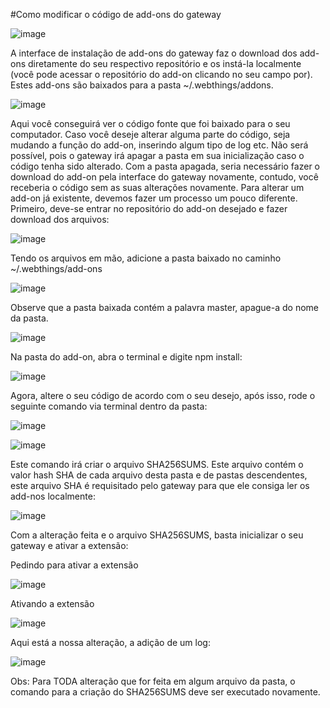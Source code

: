 #Como modificar o código de add-ons do gateway

![image](https://user-images.githubusercontent.com/56172744/150709236-db1e8819-2243-4f60-83c8-8bb970eec712.png)

A interface de instalação de add-ons do gateway faz o download dos add-ons diretamente do seu respectivo repositório e os instá-la localmente (você pode acessar o repositório do add-on clicando no seu campo por). Estes add-ons são baixados para a pasta ~/.webthings/addons.

![image](https://user-images.githubusercontent.com/56172744/150709258-4503721c-4a0b-4f90-b3e6-abd9ebadccbd.png)

Aqui você conseguirá ver o código fonte que foi baixado para o seu computador. Caso você deseje alterar alguma parte do código, seja mudando a função do add-on, inserindo algum tipo de log etc. Não será possível, pois o gateway irá apagar a pasta em sua inicialização caso o código tenha sido alterado. Com a pasta apagada, seria necessário fazer o download do add-on pela interface do gateway novamente, contudo, você receberia o código sem as suas alterações novamente.
Para alterar um add-on já existente, devemos fazer um processo um pouco diferente. Primeiro, deve-se entrar no repositório do add-on desejado e fazer download dos arquivos:

![image](https://user-images.githubusercontent.com/56172744/150709265-23ce6cd1-bf35-480d-b786-c2a65a8eb7b9.png)

Tendo os arquivos em mão, adicione a pasta baixado no caminho ~/.webthings/add-ons

![image](https://user-images.githubusercontent.com/56172744/150709278-9df444ea-21e4-4dbf-9c2f-4f5fcf549aef.png)

Observe que a pasta baixada contém a palavra master, apague-a do nome da pasta.

![image](https://user-images.githubusercontent.com/56172744/150709287-88b6ddff-a845-4ab4-858e-31a08757e941.png)

Na pasta do add-on, abra o terminal e digite npm install:

![image](https://user-images.githubusercontent.com/56172744/150709296-786927fb-b1f7-4580-b333-da1a5e2532dd.png)

Agora, altere o seu código de acordo com o seu desejo, após isso, rode o seguinte comando via terminal dentro da pasta:

![image](https://user-images.githubusercontent.com/56172744/150709305-affb61f6-497c-4f29-b8f8-dd22d5ca3b1a.png)

![image](https://user-images.githubusercontent.com/56172744/150709313-571f0e55-37bd-4872-b62e-8ae912667043.png)

 
Este comando irá criar o arquivo SHA256SUMS. Este arquivo contém o valor hash SHA de cada arquivo desta pasta e de pastas descendentes, este arquivo SHA é requisitado pelo gateway para que ele consiga ler os add-nos localmente:

![image](https://user-images.githubusercontent.com/56172744/150709321-8423e55e-e75c-42f1-a95d-47386ceef17a.png)

Com a alteração feita e o arquivo SHA256SUMS, basta inicializar o seu gateway e ativar a extensão:

Pedindo para ativar a extensão

![image](https://user-images.githubusercontent.com/56172744/150709329-acd5fa93-4f80-49da-b524-77d69040691e.png)

Ativando a extensão

![image](https://user-images.githubusercontent.com/56172744/150709339-ee8de3e5-8367-4491-a0ca-5dd979ef9850.png)

Aqui está a nossa alteração, a adição de um log:

![image](https://user-images.githubusercontent.com/56172744/150709350-38beaa6c-39f4-47d6-b060-abdc555f4a42.png)

Obs: Para TODA alteração que for feita em algum arquivo da pasta, o comando para a criação do SHA256SUMS deve ser executado novamente.
